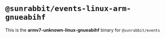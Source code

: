 # `@sunrabbit/events-linux-arm-gnueabihf`

This is the **armv7-unknown-linux-gnueabihf** binary for `@sunrabbit/events`
